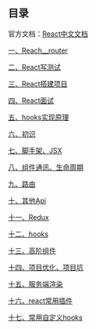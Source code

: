 ## 目录官方文档：[React中文文档](https://zh-hans.reactjs.org/)[一、Reach__router](Reach__router.md)[二、React写测试](React写测试.md)[三、React搭建项目](React搭建项目.md)[四、React面试](React面试.md)[五、hooks实现原理](hooks实现原理.md)[六、初识](react-01%20初识.md)[七、脚手架、JSX](react-02%20脚手架、JSX.md)[八、组件通讯、生命周期](react-03%20组件通讯、生命周期.md)[九、路由](react-04%20路由.md)[十、其他Api](react-05%20其他Api.md)[十一、Redux](react-06%20Redux.md)[十二、hooks](react-07%20hooks.md)[十三、高阶组件](react-08%20高阶组件.md)[十四、项目优化、项目坑](react-09%20项目优化、项目坑.md)[十五、服务端渲染](react-10%20服务端渲染.md)[十六、react常用插件](react常用插件.md)[十七、常用自定义hooks](常用自定义hooks.md)